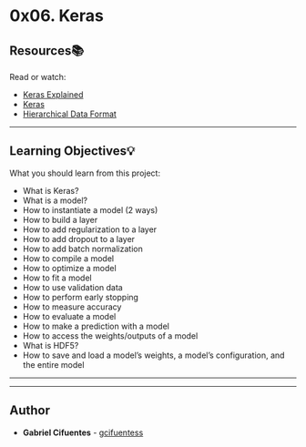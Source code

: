 # 0x06. Keras

## Resources:books:
Read or watch:
* [Keras Explained](https://intranet.hbtn.io/rltoken/Q6LXU1f1JwaOe7fakxQYMA)
* [Keras](https://intranet.hbtn.io/rltoken/aMY5GW_HGJwP9Q5wvSI-Pw)
* [Hierarchical Data Format](https://intranet.hbtn.io/rltoken/9wXncIBTP1NMQZ-djKipUw)

---
## Learning Objectives:bulb:
What you should learn from this project:

* What is Keras?
* What is a model?
* How to instantiate a model (2 ways)
* How to build a layer
* How to add regularization to a layer
* How to add dropout to a layer
* How to add batch normalization
* How to compile a model
* How to optimize a model
* How to fit a model
* How to use validation data
* How to perform early stopping
* How to measure accuracy
* How to evaluate a model
* How to make a prediction with a model
* How to access the weights/outputs of a model
* What is HDF5?
* How to save and load a model’s weights, a model’s configuration, and the entire model

---
---

## Author
* **Gabriel Cifuentes** - [gcifuentess](https://github.com/gcifuentess)